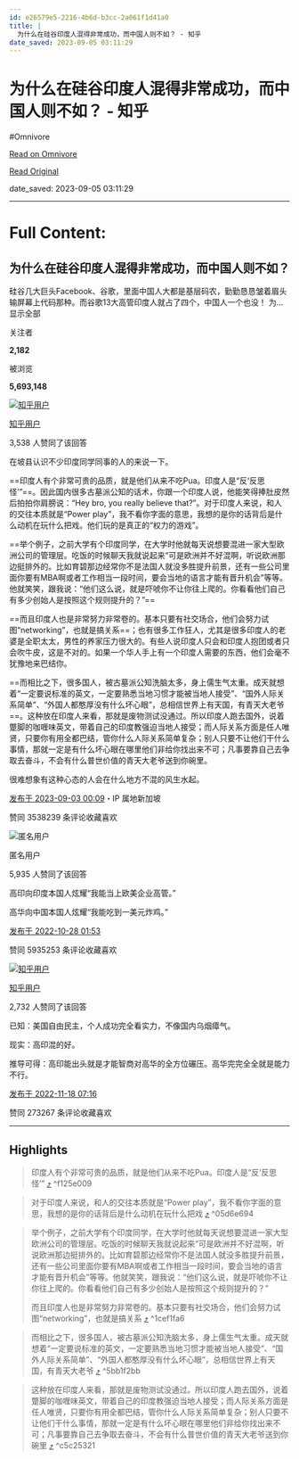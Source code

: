 ```yaml
---
id: e26579e5-2216-4b6d-b3cc-2a061f1d41a0
title: |
  为什么在硅谷印度人混得非常成功，而中国人则不如？ - 知乎
date_saved: 2023-09-05 03:11:29
---
```


# 为什么在硅谷印度人混得非常成功，而中国人则不如？ - 知乎
#Omnivore

[Read on Omnivore](https://omnivore.app/me/https-www-zhihu-com-question-21969879-answer-3194688113-18a642e7e15)

[Read Original](https://www.zhihu.com/question/21969879/answer/3194688113)

date_saved: 2023-09-05 03:11:29


--- 

# Full Content: 

## 为什么在硅谷印度人混得非常成功，而中国人则不如？

硅谷几大巨头Facebook、谷歌，里面中国人大都是基层码农，勤勤恳恳皱着眉头输屏幕上代码那种。而谷歌13大高管印度人就占了四个，中国人一个也没！ 为…显示全部 ​

关注者

**2,182**

被浏览

**5,693,148**

[![知乎用户](https://proxy-prod.omnivore-image-cache.app/0x0,sYavlFW1IsYJVXSj2p81HitVIki0N0S4Rpk2ATM28UcI/https://pic1.zhimg.com/v2-abed1a8c04700ba7d72b45195223e0ff_l.jpg?source=1940ef5c)](https://www.zhihu.com/people/222475bb08b1b5a9556747851a928998)

[知乎用户](https://www.zhihu.com/people/222475bb08b1b5a9556747851a928998)

3,538 人赞同了该回答

在坡县认识不少印度同学同事的人的来说一下。

==印度人有个非常可贵的品质，就是他们从来不吃Pua。印度人是“反‘反思怪’”==。因此国内很多古墓派公知的话术，你跟一个印度人说，他能笑得捧肚皮然后拍拍你肩膀说：“Hey bro, you really believe that?”。对于印度人来说，和人的交往本质就是“Power play”，我不看你字面的意思，我想的是你的话背后是什么动机在玩什么把戏。他们玩的是真正的“权力的游戏”。

==举个例子，之前大学有个印度同学，在大学时他就每天说想要混进一家大型欧洲公司的管理层。吃饭的时候聊天我就说起来“可是欧洲并不好混啊，听说欧洲那边挺排外的。比如育碧那边经常你不是法国人就没多胜提升前景，还有一些公司里面你要有MBA啊或者工作相当一段时间，要会当地的语言才能有晋升机会”等等。他就笑笑，跟我说：“他们这么说，就是吓唬你不让你往上爬的。你看看他们自己有多少创始人是按照这个规则提升的？”==

==而且印度人也是非常努力非常卷的。基本只要有社交场合，他们会努力试图“networking”，也就是搞关系==；也有很多工作狂人，尤其是很多印度人的老婆是全职太太，男性的养家压力很大的。有些人说印度人只会和印度人抱团或者只会吹牛皮，这是不对的。如果一个华人手上有一个印度人需要的东西，他们会毫不犹豫地来巴结你。

==而相比之下，很多国人，被古墓派公知洗脑太多，身上儒生气太重。成天就想着“一定要说标准的英文，一定要熟悉当地习惯才能被当地人接受”、“国外人际关系简单”、“外国人都憨厚没有什么坏心眼”，总相信世界上有天国，有青天大老爷==。这种放在印度人来看，那就是废物测试没通过。所以印度人跑去国外，说着蹩脚的咖喱味英文，带着自己的印度教强迫当地人接受；而人际关系方面是任人唯贤，只要你有用全都巴结，管你什么人际关系简单复杂；别人只要不让他们干什么事情，那就一定是有什么坏心眼在哪里他们非给你找出来不可；凡事要靠自己去争取去奋斗，不会有什么普世价值的青天大老爷送到你碗里。

很难想象有这种心态的人会在什么地方不混的风生水起。

[发布于 2023-09-03 00:09](https://www.zhihu.com/question/21969879/answer/3194688113)・IP 属地新加坡

​赞同 3538​​239 条评论​收藏​喜欢

![匿名用户](https://proxy-prod.omnivore-image-cache.app/0x0,syx0uuGPHEPXqbitXjanN8vsbL9ymEw126R-UjPrD5Qs/https://pica.zhimg.com/v2-d41c2ceaed8f51999522f903672a521f_l.jpg?source=1940ef5c)

匿名用户

5,935 人赞同了该回答

高印向印度本国人炫耀“我能当上欧美企业高管。”

高华向中国本国人炫耀“我能吃到一美元炸鸡。”

[发布于 2022-10-28 01:53](https://www.zhihu.com/question/21969879/answer/2733710424)

​赞同 5935​​253 条评论​收藏​喜欢

[![知乎用户](https://proxy-prod.omnivore-image-cache.app/0x0,s0FkcLp3_k95OCruVwiumCeVEmilQALM9u9a10abJBNk/https://pica.zhimg.com/v2-abed1a8c04700ba7d72b45195223e0ff_l.jpg?source=1940ef5c)](https://www.zhihu.com/people/368ac0a734f2e5cf003fb9f32011763d)

[知乎用户](https://www.zhihu.com/people/368ac0a734f2e5cf003fb9f32011763d)

2,732 人赞同了该回答

已知：美国自由民主，个人成功完全看实力，不像国内乌烟瘴气。

现实：高印混的好。

推导可得：高印能出头就是才能智商对高华的全方位碾压。高华完完全全就是能力不行。

[发布于 2022-11-18 07:16](https://www.zhihu.com/question/21969879/answer/2764148054)

​赞同 2732​​67 条评论​收藏​喜欢

---

## Highlights

> 印度人有个非常可贵的品质，就是他们从来不吃Pua。印度人是“反‘反思怪’” [⤴️](https://omnivore.app/me/https-www-zhihu-com-question-21969879-answer-3194688113-18a642e7e15#f125e009-23db-4915-8ece-6f3d4905a5da)  ^f125e009

> 对于印度人来说，和人的交往本质就是“Power play”，我不看你字面的意思，我想的是你的话背后是什么动机在玩什么把戏 [⤴️](https://omnivore.app/me/https-www-zhihu-com-question-21969879-answer-3194688113-18a642e7e15#05d6e694-c08d-4f36-9b23-51b6134e8efd)  ^05d6e694

> 举个例子，之前大学有个印度同学，在大学时他就每天说想要混进一家大型欧洲公司的管理层。吃饭的时候聊天我就说起来“可是欧洲并不好混啊，听说欧洲那边挺排外的。比如育碧那边经常你不是法国人就没多胜提升前景，还有一些公司里面你要有MBA啊或者工作相当一段时间，要会当地的语言才能有晋升机会”等等。他就笑笑，跟我说：“他们这么说，就是吓唬你不让你往上爬的。你看看他们自己有多少创始人是按照这个规则提升的？”
> 
> 而且印度人也是非常努力非常卷的。基本只要有社交场合，他们会努力试图“networking”，也就是搞关系 [⤴️](https://omnivore.app/me/https-www-zhihu-com-question-21969879-answer-3194688113-18a642e7e15#1cef1fa6-0e14-43f9-9a33-0bb411108a82)  ^1cef1fa6

> 而相比之下，很多国人，被古墓派公知洗脑太多，身上儒生气太重。成天就想着“一定要说标准的英文，一定要熟悉当地习惯才能被当地人接受”、“国外人际关系简单”、“外国人都憨厚没有什么坏心眼”，总相信世界上有天国，有青天大老爷 [⤴️](https://omnivore.app/me/https-www-zhihu-com-question-21969879-answer-3194688113-18a642e7e15#5bb1f2bb-5867-4267-9ccc-79b65aad8fa9)  ^5bb1f2bb

> 这种放在印度人来看，那就是废物测试没通过。所以印度人跑去国外，说着蹩脚的咖喱味英文，带着自己的印度教强迫当地人接受；而人际关系方面是任人唯贤，只要你有用全都巴结，管你什么人际关系简单复杂；别人只要不让他们干什么事情，那就一定是有什么坏心眼在哪里他们非给你找出来不可；凡事要靠自己去争取去奋斗，不会有什么普世价值的青天大老爷送到你碗里 [⤴️](https://omnivore.app/me/https-www-zhihu-com-question-21969879-answer-3194688113-18a642e7e15#c5c25321-7a39-4806-9334-858f03318fc2)  ^c5c25321

